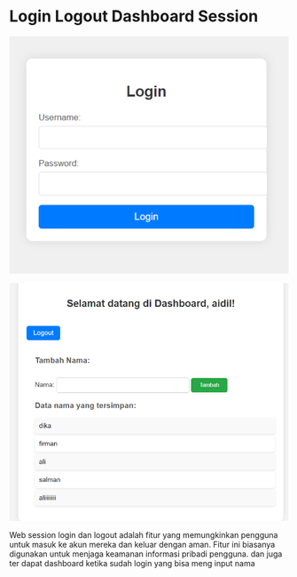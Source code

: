 # Login Logout Dashboard Session

![login-logout-dashboard](login-session.png)

![login-logout-dashboard](dashboard-session.png)

Web session login dan logout adalah fitur yang memungkinkan pengguna untuk masuk ke akun mereka dan keluar dengan aman. Fitur ini biasanya digunakan untuk menjaga keamanan informasi pribadi pengguna. dan juga ter dapat dashboard ketika sudah login yang bisa meng input nama 